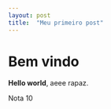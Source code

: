 ```yaml
---
layout: post
title:  "Meu primeiro post"
---
```


# Bem vindo

**Hello world**, aeee rapaz.

Nota 10
